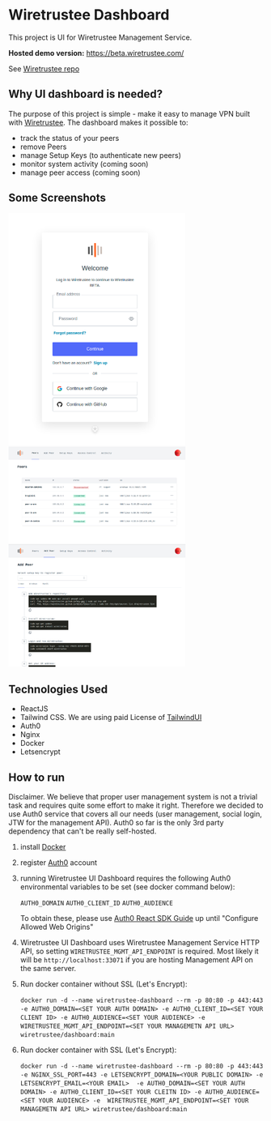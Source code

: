# Wiretrustee Dashboard

This project is UI for Wiretrustee Management Service. 

**Hosted demo version:** https://beta.wiretrustee.com/

See [Wiretrustee repo](https://github.com/wiretrustee/wiretrustee)

## Why UI dashboard is needed?

The purpose of this project is simple - make it easy to manage VPN built with [Wiretrustee](https://github.com/wiretrustee/wiretrustee).
The dashboard makes it possible to:
- track the status of your peers
- remove Peers
- manage Setup Keys (to authenticate new peers)
- monitor system activity (coming soon)
- manage peer access (coming soon)

## Some Screenshots
<img src="./media/auth.png" alt="auth" width="350"/>
<img src="./media/peers.png" alt="peers" width="350"/>
<img src="./media/add-peer.png" alt="add-peer" width="350"/>


## Technologies Used

- ReactJS
- Tailwind CSS. We are using paid License of [TailwindUI](https://tailwindui.com/)
- Auth0
- Nginx 
- Docker
- Letsencrypt

## How to run
Disclaimer. We believe that proper user management system is not a trivial task and requires quite some effort to make it right. Therefore we decided to
use Auth0 service that covers all our needs (user management, social login, JTW for the management API).
Auth0 so far is the only 3rd party dependency that can't be really self-hosted.

1. install [Docker](https://docs.docker.com/get-docker/)
2. register [Auth0](https://auth0.com/) account
3. running Wiretrustee UI Dashboard requires the following Auth0 environmental variables to be set (see docker command below): 

      ```AUTH0_DOMAIN``` ```AUTH0_CLIENT_ID``` ```AUTH0_AUDIENCE```
      
      To obtain these, please use [Auth0 React SDK Guide](https://auth0.com/docs/quickstart/spa/react/01-login#configure-auth0) up until "Configure Allowed Web Origins"

4. Wiretrustee UI Dashboard uses Wiretrustee Management Service HTTP API, so setting ```WIRETRUSTEE_MGMT_API_ENDPOINT``` is required. Most likely it will be ```http://localhost:33071``` if you are hosting Management API on the same server.
5. Run docker container without SSL (Let's Encrypt):
   
   ```docker run -d --name wiretrustee-dashboard --rm -p 80:80 -p 443:443  -e AUTH0_DOMAIN=<SET YOUR AUTH DOMAIN> -e AUTH0_CLIENT_ID=<SET YOUR CLIENT ID> -e AUTH0_AUDIENCE=<SET YOUR AUDIENCE> -e  WIRETRUSTEE_MGMT_API_ENDPOINT=<SET YOUR MANAGEMETN API URL> wiretrustee/dashboard:main```
6. Run docker container with SSL (Let's Encrypt):
   
   ```docker run -d --name wiretrustee-dashboard --rm -p 80:80 -p 443:443 -e NGINX_SSL_PORT=443 -e LETSENCRYPT_DOMAIN=<YOUR PUBLIC DOMAIN> -e LETSENCRYPT_EMAIL=<YOUR EMAIL>  -e AUTH0_DOMAIN=<SET YOUR AUTH DOMAIN> -e AUTH0_CLIENT_ID=<SET YOUR CLEITN ID> -e AUTH0_AUDIENCE=<SET YOUR AUDIENCE> -e  WIRETRUSTEE_MGMT_API_ENDPOINT=<SET YOUR MANAGEMETN API URL> wiretrustee/dashboard:main```
